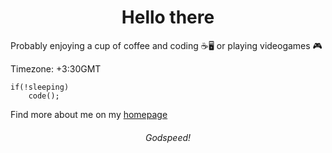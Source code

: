 <h1 align="center"> 
Hello there 
</h1>

Probably enjoying a cup of coffee and coding ☕🖥️ or playing videogames 🎮

Timezone: +3:30GMT

```
if(!sleeping)
    code();
```

Find more about me on my [homepage](https://mohammad-hm.com) 

<h6 align="center">
  Godspeed!
</h6>

